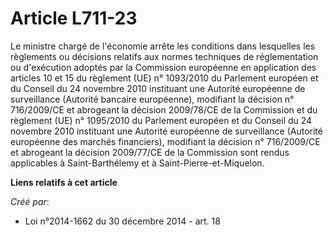 # Article L711-23

Le ministre chargé de l'économie arrête les conditions dans lesquelles les règlements ou décisions relatifs aux normes
techniques de réglementation ou d'exécution adoptés par la Commission européenne en application des articles 10 et 15 du
règlement (UE) n° 1093/2010 du Parlement européen et du Conseil du 24 novembre 2010 instituant une Autorité européenne de
surveillance (Autorité bancaire européenne), modifiant la décision n° 716/2009/CE et abrogeant la décision 2009/78/CE de la
Commission et du règlement (UE) n° 1095/2010 du Parlement européen et du Conseil du 24 novembre 2010 instituant une Autorité
européenne de surveillance (Autorité européenne des marchés financiers), modifiant la décision n° 716/2009/CE et abrogeant la
décision 2009/77/CE de la Commission sont rendus applicables à Saint-Barthélemy et à Saint-Pierre-et-Miquelon.

**Liens relatifs à cet article**

_Créé par_:

  - Loi n°2014-1662 du 30 décembre 2014 - art. 18
